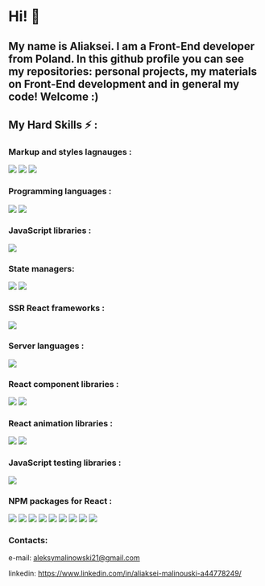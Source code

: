 # Hi! 👋

## My name is Aliaksei. I am a Front-End developer from Poland. In this github profile you can see my repositories: personal projects, my materials on Front-End development and in general my code! Welcome :)

## My Hard Skills ⚡ : 

### Markup and styles lagnauges :

<img src="https://img.shields.io/badge/HTML-orange?style=for-the-badge&logo=&logoColor=white">
<img src="https://img.shields.io/badge/CSS-blue?style=for-the-badge&logo=&logoColor=white">
<img src="https://img.shields.io/badge/SCSS-pink?style=for-the-badge&logo=&logoColor=white">

### Programming languages :

<img src="https://img.shields.io/badge/JavaScript-yellow?style=for-the-badge&logo=&logoColor=white">
<img src="https://img.shields.io/badge/TypeScript-blue?style=for-the-badge&logo=&logoColor=white">

### JavaScript libraries : 

<img src="https://img.shields.io/badge/React-blue?style=for-the-badge&logo=&logoColor=white">

### State managers: 

<img src="https://img.shields.io/badge/Redux-purple?style=for-the-badge&logo=&logoColor=white">
<img src="https://img.shields.io/badge/MobX-black?style=for-the-badge&logo=&logoColor=white">

### SSR React frameworks :

<img src="https://img.shields.io/badge/Next.js-black?style=for-the-badge&logo=&logoColor=white">

### Server languages  :

<img src="https://img.shields.io/badge/Node.js-lightgreen?style=for-the-badge&logo=&logoColor=white">

### React component libraries  :

<img src="https://img.shields.io/badge/MUI-blue?style=for-the-badge&logo=&logoColor=white">
<img src="https://img.shields.io/badge/Ant Design-lightgreen?style=for-the-badge&logo=&logoColor=white">

### React animation libraries  :

<img src="https://img.shields.io/badge/Framer Motion-purple?style=for-the-badge&logo=&logoColor=white">
<img src="https://img.shields.io/badge/React spring-pink?style=for-the-badge&logo=&logoColor=white">

### JavaScript testing libraries  :

<img src="https://img.shields.io/badge/Jest-orange?style=for-the-badge&logo=&logoColor=white">

### NPM packages for React  :

<img src="https://img.shields.io/badge/React Router-brown?style=for-the-badge&logo=&logoColor=white">
<img src="https://img.shields.io/badge/React hook form-black?style=for-the-badge&logo=&logoColor=white">
<img src="https://img.shields.io/badge/Events-yellow?style=for-the-badge&logo=&logoColor=white">
<img src="https://img.shields.io/badge/i18next-green?style=for-the-badge&logo=&logoColor=white">
<img src="https://img.shields.io/badge/EmailJS-orange?style=for-the-badge&logo=&logoColor=white">
<img src="https://img.shields.io/badge/Axios-purple?style=for-the-badge&logo=&logoColor=white">
<img src="https://img.shields.io/badge/StoryBook-pink?style=for-the-badge&logo=&logoColor=white">
<img src="https://img.shields.io/badge/Styled Components-blue?style=for-the-badge&logo=&logoColor=white">
<img src="https://img.shields.io/badge/React query-yellow?style=for-the-badge&logo=&logoColor=white">

### Contacts:

e-mail: aleksymalinowski21@gmail.com

linkedin: https://www.linkedin.com/in/aliaksei-malinouski-a44778249/


